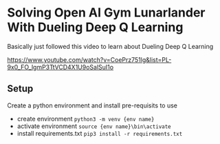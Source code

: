 # Solving Open AI Gym Lunarlander With Dueling Deep Q Learning

Basically just followed this video to learn about Dueling Deep Q Learning

https://www.youtube.com/watch?v=CoePrz751lg&list=PL-9x0_FO_lgmP3TtVCD4X1U9oSalSuI1o

## Setup

Create a python environment and install pre-requisits to use

* create environment ```python3 -m venv {env name}```
* activate environment ```source {env name}\bin\activate```
* install requirements.txt ```pip3 install -r requirements.txt```